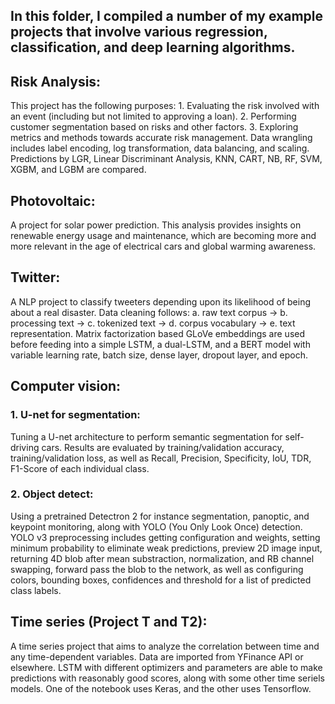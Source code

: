 ## In this folder, I compiled a number of my example projects that involve various regression, classification, and deep learning algorithms.



##   Risk Analysis:
This project has the following purposes: 1. Evaluating the risk involved with an event (including but not limited to approving a loan). 2. Performing customer segmentation based on risks and other factors. 3. Exploring metrics and methods towards accurate risk management. Data wrangling includes label encoding, log transformation, data balancing, and scaling. Predictions by LGR, Linear Discriminant Analysis, KNN, CART, NB, RF, SVM, XGBM, and LGBM are compared.

##   Photovoltaic:
A project for solar power prediction. This analysis provides insights on renewable energy usage and maintenance, which are becoming more and more relevant in the age of electrical cars and global warming awareness.


## Twitter:
A NLP project to classify tweeters depending upon its likelihood of being about a real disaster. Data cleaning follows: a. raw text corpus -> b. processing text -> c. tokenized text -> d. corpus vocabulary -> e. text representation. Matrix factorization based GLoVe embeddings are used before feeding into a simple LSTM, a dual-LSTM, and a BERT model with variable learning rate, batch size, dense layer, dropout layer, and epoch.

## Computer vision:
### 1. U-net for segmentation: 
   Tuning a U-net architecture to perform semantic segmentation for self-driving cars. Results are evaluated by training/validation accuracy, training/validation loss, as well as Recall, Precision, Specificity, IoU, TDR, F1-Score of each individual class.
### 2. Object detect: 
   Using a pretrained Detectron 2 for instance segmentation, panoptic, and keypoint monitoring, along with YOLO (You Only Look Once) detection. YOLO v3 preprocessing includes getting configuration and weights, setting minimum probability to eliminate weak predictions, preview 2D image input, returning 4D blob after mean substraction, normalization, and RB channel swapping, forward pass the blob to the network, as well as configuring colors, bounding boxes, confidences and threshold for a list of predicted class labels.


##  Time series (Project T and T2): 
A time series project that aims to analyze the correlation between time and any time-dependent variables. Data are imported from YFinance API or elsewhere. LSTM with different optimizers and parameters are able to make predictions with reasonably good scores, along with some other time seriels models. One of the notebook uses Keras, and the other uses Tensorflow.
